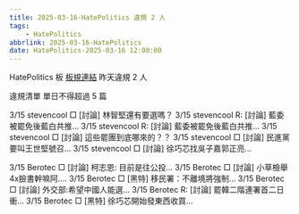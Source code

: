 ```yaml
---
title: 2025-03-16-HatePolitics 違規 2 人
tags:
    - HatePolitics
abbrlink: 2025-03-16-HatePolitics
date: HatePolitics-2025-03-16 12:00:00
---
```

HatePolitics 板 [板規連結](https://www.ptt.cc/bbs/HatePolitics/M.1617115262.A.D60.html)
昨天違規 2 人
<!-- more -->

違規清單
單日不得超過 5 篇

3/15 stevencool □ [討論] 林智堅還有要選嗎？
3/15 stevencool R: [討論] 藍委被罷免後藍白共推…
3/15 stevencool R: [討論] 藍委被罷免後藍白共推…
3/15 stevencool □ [討論] 這些罷團到底哪來的？？
3/15 stevencool □ [討論] 民進黨要叫王世堅號召…
3/15 stevencool □ [討論] 徐巧芯找吳子嘉郭正亮…

3/15 Berotec □ [討論] 柯志恩: 目前是往公投…
3/15 Berotec □ [討論] 小草檢舉4x臉書幹嘛阿.…
3/15 Berotec □ [黑特] 移民署：不離境將強制…
3/15 Berotec □ [討論] 外交部:希望中國人能選…
3/15 Berotec R: [討論] 罷韓二階連署首二日衝…
3/15 Berotec □ [黑特] 徐巧芯開始發東西收買…